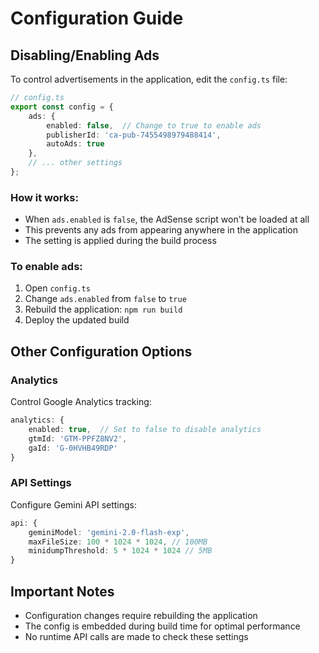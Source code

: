 # Configuration Guide

## Disabling/Enabling Ads

To control advertisements in the application, edit the `config.ts` file:

```typescript
// config.ts
export const config = {
    ads: {
        enabled: false,  // Change to true to enable ads
        publisherId: 'ca-pub-7455498979488414',
        autoAds: true
    },
    // ... other settings
};
```

### How it works:
- When `ads.enabled` is `false`, the AdSense script won't be loaded at all
- This prevents any ads from appearing anywhere in the application
- The setting is applied during the build process

### To enable ads:
1. Open `config.ts`
2. Change `ads.enabled` from `false` to `true`
3. Rebuild the application: `npm run build`
4. Deploy the updated build

## Other Configuration Options

### Analytics
Control Google Analytics tracking:
```typescript
analytics: {
    enabled: true,  // Set to false to disable analytics
    gtmId: 'GTM-PPFZ8NV2',
    gaId: 'G-0HVHB49RDP'
}
```

### API Settings
Configure Gemini API settings:
```typescript
api: {
    geminiModel: 'gemini-2.0-flash-exp',
    maxFileSize: 100 * 1024 * 1024, // 100MB
    minidumpThreshold: 5 * 1024 * 1024 // 5MB
}
```

## Important Notes
- Configuration changes require rebuilding the application
- The config is embedded during build time for optimal performance
- No runtime API calls are made to check these settings